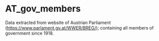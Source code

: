# AT_gov_members

Data extracted from website of Austrian Parliament (https://www.parlament.gv.at/WWER/BREG/); containing all members of government since 1918.
